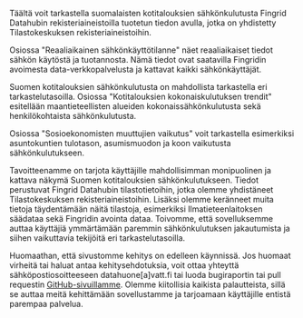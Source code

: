 Täältä voit tarkastella suomalaisten kotitalouksien sähkönkulutusta Fingrid Datahubin rekisteriaineistoilla tuotetun tiedon avulla, jotka on yhdistetty Tilastokeskuksen rekisteriaineistoihin.

Osiossa "Reaaliaikainen sähkönkäyttötilanne" näet reaaliaikaiset tiedot sähkön käytöstä ja tuotannosta. Nämä tiedot ovat saatavilla Fingridin avoimesta data-verkkopalvelusta ja kattavat kaikki sähkönkäyttäjät.

Suomen kotitalouksien sähkönkulutusta on mahdollista tarkastella eri tarkastelutasoilla. Osiossa "Kotitalouksien kokonaiskulutuksen trendit" esitellään maantieteellisten alueiden kokonaissähkönkulutusta sekä henkilökohtaista sähkönkulutusta.

Osiossa "Sosioekonomisten muuttujien vaikutus" voit tarkastella esimerkiksi asuntokuntien tulotason, asumismuodon ja koon vaikutusta sähkönkulutukseen.


Tavoitteenamme on tarjota käyttäjille mahdollisimman monipuolinen ja kattava näkymä Suomen kotitalouksien sähkönkulutukseen. Tiedot perustuvat Fingrid Datahubin tilastotietoihin, jotka olemme yhdistäneet Tilastokeskuksen rekisteriaineistoihin. Lisäksi olemme keränneet muita tietoja täydentämään näitä tilastoja, esimerkiksi Ilmatieteenlaitoksen säädataa sekä Fingridin avointa dataa. Toivomme, että sovelluksemme auttaa käyttäjiä ymmärtämään paremmin sähkönkulutuksen jakautumista ja siihen vaikuttavia tekijöitä eri tarkastelutasoilla.

Huomaathan, että sivustomme kehitys on edelleen käynnissä. Jos huomaat virheitä tai haluat antaa kehitysehdotuksia, voit ottaa yhteyttä sähköpostiosoitteeseen datahuone[a]vatt.fi tai luoda bugiraportin tai pull requestin [GitHub-sivuillamme](https://github.com/bbtheo/Shiny_app_datahuone). Olemme kiitollisia kaikista palautteista, sillä se auttaa meitä kehittämään sovellustamme ja tarjoamaan käyttäjille entistä parempaa palvelua.
